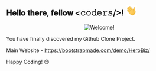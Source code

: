 
<h2> 𝐇𝐞𝐥𝐥𝐨 𝐭𝐡𝐞𝐫𝐞, 𝐟𝐞𝐥𝐥𝐨𝐰 <𝚌𝚘𝚍𝚎𝚛𝚜/>! <img src="https://github.com/ABSphreak/ABSphreak/blob/master/gifs/Hi.gif" width="30px"></h2>

<div align="center" width="50">

<img src="https://i.imgur.com/dTYwdG1.gif](https://giphy.com/embed/CrFLL3CnRpw5ddlBMm" alt="Welcome!" width="300"/>

</div>

You have finally discovered my Github Clone Project. <br>

Main Website - https://bootstrapmade.com/demo/HeroBiz/


Happy Coding! 😊




